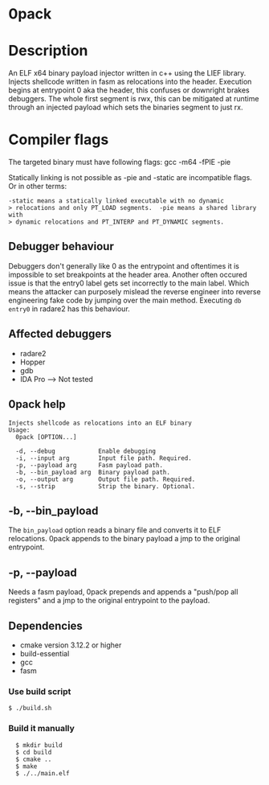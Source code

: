 0pack
================================================

# Description
An ELF x64 binary payload injector written in c++ using the LIEF library.
Injects shellcode written in fasm as relocations into the header.
Execution begins at entrypoint 0 aka the header, this confuses or downright brakes debuggers.
The whole first segment is rwx, this can be mitigated at runtime through an injected payload which sets the binaries segment to just rx.

# Compiler flags
The targeted binary must have following flags:
gcc -m64 -fPIE -pie

Statically linking is not possible as -pie and -static are incompatible flags.
Or in other terms:
```
-static means a statically linked executable with no dynamic
> relocations and only PT_LOAD segments.  -pie means a shared library with
> dynamic relocations and PT_INTERP and PT_DYNAMIC segments.
```

## Debugger behaviour
Debuggers don't generally like 0 as the entrypoint and oftentimes it is impossible to set breakpoints at the header area.
Another often occured issue is that the entry0 label gets set incorrectly to the main label.
Which means the attacker can purposely mislead the reverse engineer into reverse engineering fake code by jumping over the main method.
Executing `db entry0` in radare2 has this behaviour.


## Affected debuggers
* radare2
* Hopper
* gdb
* IDA Pro --> Not tested

## 0pack help
```
Injects shellcode as relocations into an ELF binary
Usage:
  0pack [OPTION...]

  -d, --debug            Enable debugging
  -i, --input arg        Input file path. Required.
  -p, --payload arg      Fasm payload path.
  -b, --bin_payload arg  Binary payload path.
  -o, --output arg       Output file path. Required.
  -s, --strip            Strip the binary. Optional.
```

## -b, --bin_payload
The `bin_payload` option reads a binary file and converts it to ELF relocations.
0pack appends to the binary payload a jmp to the original entrypoint.


## -p, --payload
Needs a fasm payload,
0pack prepends and appends a "push/pop all registers"
and a jmp to the original entrypoint to the payload.


## Dependencies
* cmake
  version 3.12.2 or higher
* build-essential
* gcc
* fasm


### Use build script
`
    $ ./build.sh
`

### Build it manually
```
  $ mkdir build
  $ cd build
  $ cmake ..
  $ make
  $ ./../main.elf
```
